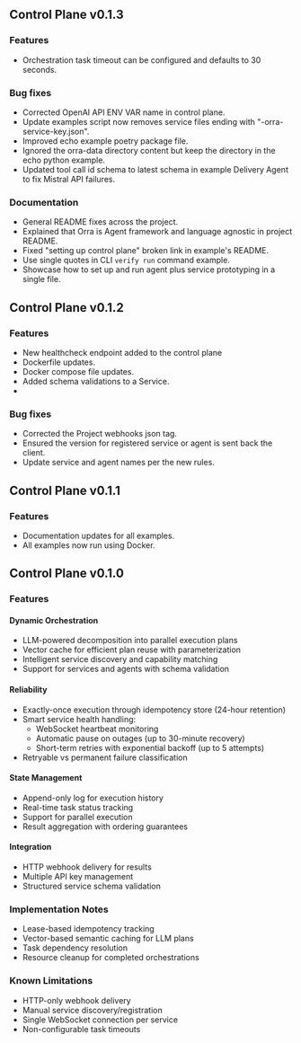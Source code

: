 ## Control Plane v0.1.3

### Features
- Orchestration task timeout can be configured and defaults to 30 seconds.

### Bug fixes
- Corrected OpenAI API ENV VAR name in control plane.
- Update examples script now removes service files ending with "-orra-service-key.json".
- Improved echo example poetry package file.
- Ignored the orra-data directory content but keep the directory in the echo python example.
- Updated tool call id schema to latest schema in example Delivery Agent to fix Mistral API failures.

### Documentation
- General README fixes across the project.
- Explained that Orra is Agent framework and language agnostic in project README.
- Fixed "setting up control plane" broken link in example's README.
- Use single quotes in CLI `verify run` command example.
- Showcase how to set up and run agent plus service prototyping in a single file.

## Control Plane v0.1.2

### Features
- New healthcheck endpoint added to the control plane
- Dockerfile updates.
- Docker compose file updates.
- Added schema validations to a Service.
-
### Bug fixes
- Corrected the Project webhooks json tag.
- Ensured the version for registered service or agent is sent back the client.
- Update service and agent names per the new rules.

## Control Plane v0.1.1

### Features
- Documentation updates for all examples.
- All examples now run using Docker.

## Control Plane v0.1.0

### Features

#### Dynamic Orchestration
- LLM-powered decomposition into parallel execution plans
- Vector cache for efficient plan reuse with parameterization
- Intelligent service discovery and capability matching
- Support for services and agents with schema validation

#### Reliability
- Exactly-once execution through idempotency store (24-hour retention)
- Smart service health handling:
    - WebSocket heartbeat monitoring
    - Automatic pause on outages (up to 30-minute recovery)
    - Short-term retries with exponential backoff (up to 5 attempts)
- Retryable vs permanent failure classification

#### State Management
- Append-only log for execution history
- Real-time task status tracking
- Support for parallel execution
- Result aggregation with ordering guarantees

#### Integration
- HTTP webhook delivery for results
- Multiple API key management
- Structured service schema validation

### Implementation Notes
- Lease-based idempotency tracking
- Vector-based semantic caching for LLM plans
- Task dependency resolution
- Resource cleanup for completed orchestrations

### Known Limitations
- HTTP-only webhook delivery
- Manual service discovery/registration
- Single WebSocket connection per service
- Non-configurable task timeouts
